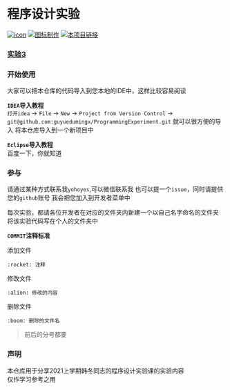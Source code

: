 # 程序设计实验  
[![icon](https://img.shields.io/badge/%E6%95%B0%E6%8D%AE%E7%BB%93%E6%9E%84-DataStruct-informational)](https://github.com/guyuedumingx/DataStruct)
[![图标制作](https://img.shields.io/badge/%E5%9B%BE%E6%A0%87%E5%88%B6%E4%BD%9C-shields-orange)](https://shields.io)
[![本项目链接](https://img.shields.io/badge/%E6%9C%AC%E9%A1%B9%E7%9B%AE%E9%93%BE%E6%8E%A5-ProgrammingExperiments-orange)](https://github.com/guyuedumingx/ProgrammingExperiment)

### [实验3](./src/main/java/experiment3)

### 开始使用  
大家可以把本仓库的代码导入到您本地的IDE中，这样比较容易阅读  

**`IDEA`导入教程**  
`打开idea` -> `File` -> `New` -> `Project from Version Control` ->
`git@github.com:guyuedumingx/ProgrammingExperiment.git` 就可以很方便的导入
将本仓库导入到一个新项目中  

**`Eclipse`导入教程**  
百度一下，你就知道  

### 参与  
请通过某种方式联系我`yohoyes`,可以微信联系我
也可以提一个`issue`，同时请提供您的`github`账号
我会把您加入到开发者菜单中  

每次实验，都请各位开发者在对应的文件夹内新建一个以自己名字命名的文件夹
将该实验代码写在个人的文件夹中  

**`COMMIT`注释标准**  

添加文件  
```
:rocket: 注释
```

修改文件  
```
:alien: 修改的内容
```

删除文件  
``` 
:boom: 删除的文件名
```

> 前后的分号都要  


### 声明  
本仓库用于分享2021上学期韩冬同志的程序设计实验课的实验内容  
仅作学习参考之用   



